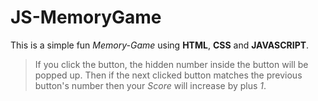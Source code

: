 # JS-MemoryGame

This is a simple fun *Memory-Game* using **HTML**, **CSS** and **JAVASCRIPT**.
> If you click the button, the hidden number inside the button will be popped up.
> Then if the next clicked button matches the previous button's number then your *Score* will increase by plus *1*.
